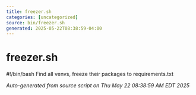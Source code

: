 ```yaml
---
title: freezer.sh
categories: [uncategorized]
source: bin/freezer.sh
generated: 2025-05-22T08:38:59-04:00
---
```


# freezer.sh

#!/bin/bash
Find all venvs, freeze their packages to requirements.txt

_Auto-generated from source script on Thu May 22 08:38:59 AM EDT 2025_
